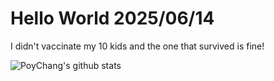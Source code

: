 # Hello World 2025/06/14

I didn't vaccinate my 10 kids and the one that survived is fine!

![PoyChang's github stats](https://github-readme-stats.vercel.app/api?username=poychang&show_icons=true&theme=dracula)
